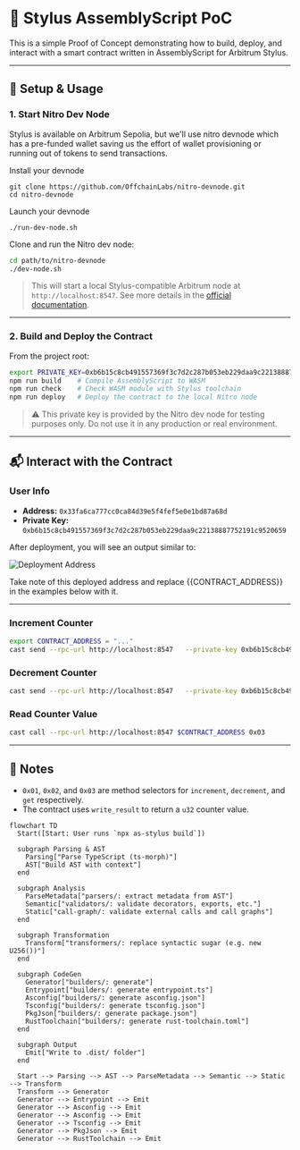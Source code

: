 

# 🧪 Stylus AssemblyScript PoC

This is a simple Proof of Concept demonstrating how to build, deploy, and interact with a smart contract written in AssemblyScript for Arbitrum Stylus.

---

## 🚀 Setup & Usage

### 1. Start Nitro Dev Node

Stylus is available on Arbitrum Sepolia, but we'll use nitro devnode which has a pre-funded wallet saving us the effort of wallet provisioning or running out of tokens to send transactions.

Install your devnode

```bash=
git clone https://github.com/OffchainLabs/nitro-devnode.git
cd nitro-devnode
```
Launch your devnode
```bash=
./run-dev-node.sh
```

Clone and run the Nitro dev node:

```bash
cd path/to/nitro-devnode
./dev-node.sh
```

> This will start a local Stylus-compatible Arbitrum node at `http://localhost:8547`.
See more details in the [official documentation](https://docs.arbitrum.io/stylus/quickstart#setting-up-your-development-environment).

---

### 2. Build and Deploy the Contract

From the project root:

```bash
export PRIVATE_KEY=0xb6b15c8cb491557369f3c7d2c287b053eb229daa9c22138887752191c9520659
npm run build    # Compile AssemblyScript to WASM
npm run check    # Check WASM module with Stylus toolchain
npm run deploy   # Deploy the contract to the local Nitro node
```
> ⚠️ This private key is provided by the Nitro dev node for testing purposes only. Do not use it in any production or real environment.

---

## 📬 Interact with the Contract

### User Info

- **Address:** `0x33fa6ca777cc0ca84d39e5f4fef5e0e1bd87a68d`
- **Private Key:** `0xb6b15c8cb491557369f3c7d2c287b053eb229daa9c22138887752191c9520659`

After deployment, you will see an output similar to:

![Deployment Address](./assets/image.png)

Take note of this deployed address and replace {{CONTRACT_ADDRESS}} in the examples below with it.

---

### Increment Counter

```bash
export CONTRACT_ADDRESS = "..."
cast send --rpc-url http://localhost:8547   --private-key 0xb6b15c8cb491557369f3c7d2c287b053eb229daa9c22138887752191c9520659 $CONTRACT_ADDRESS 0x01
```
### Decrement Counter

```bash
cast send --rpc-url http://localhost:8547   --private-key 0xb6b15c8cb491557369f3c7d2c287b053eb229daa9c22138887752191c9520659 $CONTRACT_ADDRESS 0x02
```

### Read Counter Value

```bash
cast call --rpc-url http://localhost:8547 $CONTRACT_ADDRESS 0x03
```

---

## 🧹 Notes

- `0x01`, `0x02`, and `0x03` are method selectors for `increment`, `decrement`, and `get` respectively.
- The contract uses `write_result` to return a `u32` counter value.


```mermaid
flowchart TD
  Start([Start: User runs `npx as-stylus build`])

  subgraph Parsing & AST
    Parsing["Parse TypeScript (ts-morph)"]
    AST["Build AST with context"]
  end

  subgraph Analysis
    ParseMetadata["parsers/: extract metadata from AST"]
    Semantic["validators/: validate decorators, exports, etc."]
    Static["call-graph/: validate external calls and call graphs"]
  end

  subgraph Transformation
    Transform["transformers/: replace syntactic sugar (e.g. new U256())"]
  end

  subgraph CodeGen
    Generator["builders/: generate"]
    Entrypoint["builders/: generate entrypoint.ts"]
    Asconfig["builders/: generate asconfig.json"]
    Tsconfig["builders/: generate tsconfig.json"]
    PkgJson["builders/: generate package.json"]
    RustToolchain["builders/: generate rust-toolchain.toml"]
  end

  subgraph Output
    Emit["Write to .dist/ folder"]
  end

  Start --> Parsing --> AST --> ParseMetadata --> Semantic --> Static --> Transform
  Transform --> Generator
  Generator --> Entrypoint --> Emit
  Generator --> Asconfig --> Emit
  Generator --> Asconfig --> Emit
  Generator --> Tsconfig --> Emit
  Generator --> PkgJson --> Emit
  Generator --> RustToolchain --> Emit
```
